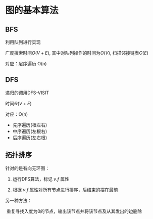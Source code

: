 # 图的基本算法

## BFS

利用队列进行实现

广度搜索时间$O(V+E)$, 其中对队列操作的时间为$O(V)$, 扫描邻接链表$O(E)$

对应：层序遍历  O(n)

## DFS

递归的调用DFS-VISIT

时间$\Theta (V+E)$

对应：O(n)
- 先序遍历(根左右)
- 中序遍历(左根右)
- 后序遍历(左右根)
  
## 拓扑排序

针对的是有向无环图：

1. 运行DFS算法，标记 $v.f$ 属性

2. 根据 $v.f$ 属性对所有节点进行排序，后结束的摆在最前

另一种方法：

​	重复寻找入度为0的节点，输出该节点并将该节点及从其发出的边删除